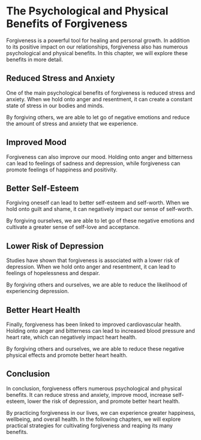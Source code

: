 The Psychological and Physical Benefits of Forgiveness
==============================================================================================

Forgiveness is a powerful tool for healing and personal growth. In addition to its positive impact on our relationships, forgiveness also has numerous psychological and physical benefits. In this chapter, we will explore these benefits in more detail.

Reduced Stress and Anxiety
--------------------------

One of the main psychological benefits of forgiveness is reduced stress and anxiety. When we hold onto anger and resentment, it can create a constant state of stress in our bodies and minds.

By forgiving others, we are able to let go of negative emotions and reduce the amount of stress and anxiety that we experience.

Improved Mood
-------------

Forgiveness can also improve our mood. Holding onto anger and bitterness can lead to feelings of sadness and depression, while forgiveness can promote feelings of happiness and positivity.

Better Self-Esteem
------------------

Forgiving oneself can lead to better self-esteem and self-worth. When we hold onto guilt and shame, it can negatively impact our sense of self-worth.

By forgiving ourselves, we are able to let go of these negative emotions and cultivate a greater sense of self-love and acceptance.

Lower Risk of Depression
------------------------

Studies have shown that forgiveness is associated with a lower risk of depression. When we hold onto anger and resentment, it can lead to feelings of hopelessness and despair.

By forgiving others and ourselves, we are able to reduce the likelihood of experiencing depression.

Better Heart Health
-------------------

Finally, forgiveness has been linked to improved cardiovascular health. Holding onto anger and bitterness can lead to increased blood pressure and heart rate, which can negatively impact heart health.

By forgiving others and ourselves, we are able to reduce these negative physical effects and promote better heart health.

Conclusion
----------

In conclusion, forgiveness offers numerous psychological and physical benefits. It can reduce stress and anxiety, improve mood, increase self-esteem, lower the risk of depression, and promote better heart health.

By practicing forgiveness in our lives, we can experience greater happiness, wellbeing, and overall health. In the following chapters, we will explore practical strategies for cultivating forgiveness and reaping its many benefits.
